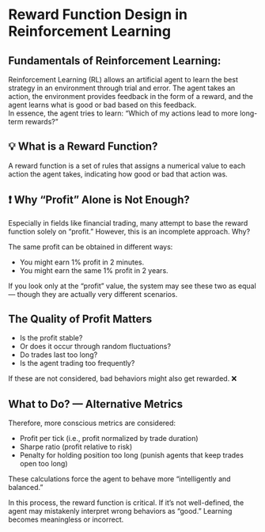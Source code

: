 # Reward Function Design in Reinforcement Learning

## Fundamentals of Reinforcement Learning:
Reinforcement Learning (RL) allows an artificial agent to learn the best strategy in an environment through trial and error. The agent takes an action, the environment provides feedback in the form of a reward, and the agent learns what is good or bad based on this feedback.  
In essence, the agent tries to learn: “Which of my actions lead to more long-term rewards?”

## 💡 What is a Reward Function?
A reward function is a set of rules that assigns a numerical value to each action the agent takes, indicating how good or bad that action was.

## ❗ Why “Profit” Alone is Not Enough?
Especially in fields like financial trading, many attempt to base the reward function solely on “profit.” However, this is an incomplete approach. Why?

The same profit can be obtained in different ways:

- You might earn 1% profit in 2 minutes.  
- You might earn the same 1% profit in 2 years.

If you look only at the “profit” value, the system may see these two as equal — though they are actually very different scenarios.

## The Quality of Profit Matters

- Is the profit stable?  
- Or does it occur through random fluctuations?  
- Do trades last too long?  
- Is the agent trading too frequently?

If these are not considered, bad behaviors might also get rewarded. ❌

## What to Do? — Alternative Metrics
Therefore, more conscious metrics are considered:

- Profit per tick (i.e., profit normalized by trade duration)  
- Sharpe ratio (profit relative to risk)  
- Penalty for holding position too long (punish agents that keep trades open too long)

These calculations force the agent to behave more “intelligently and balanced.”

In this process, the reward function is critical. If it’s not well-defined, the agent may mistakenly interpret wrong behaviors as “good.” Learning becomes meaningless or incorrect.
